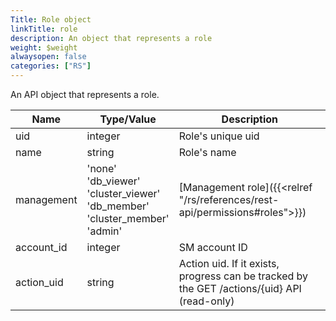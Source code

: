 ```yaml
---
Title: Role object
linkTitle: role
description: An object that represents a role
weight: $weight
alwaysopen: false
categories: ["RS"]
---
```


An API object that represents a role.

| Name | Type/Value | Description |
|------|------------|-------------|
| uid         | integer           | Role's unique uid |
| name        | string            | Role's name |
| management  | 'none'<br />'db_viewer'<br />'cluster_viewer'<br />'db_member'<br />'cluster_member'<br />'admin' | [Management role]({{<relref "/rs/references/rest-api/permissions#roles">}}) |       
| account_id  | integer           | SM account ID |
| action_uid  | string            | Action uid. If it exists, progress can be tracked by the GET /actions/{uid} API (read-only) |
